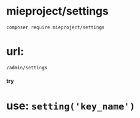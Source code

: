 
# mieproject/settings
    composer require mieproject/settings
    
# url:
`/admin/settings`
#### try
# use: `setting('key_name')`

